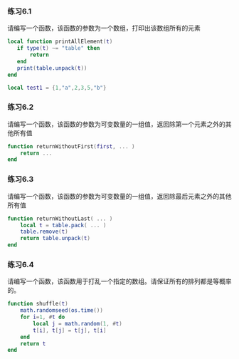

### 练习6.1

请编写一个函数，该函数的参数为一个数组，打印出该数组所有的元素
```lua
local function printAllElement(t)
   if type(t) ~= "table" then
       return
   end
   print(table.unpack(t))
end

local test1 = {1,"a",2,3,5,"b"}
```

### 练习6.2

请编写一个函数，该函数的参数为可变数量的一组值，返回除第一个元素之外的其他所有值

```lua
function returnWithoutFirst(first, ... )
	return ...
end
```

### 练习6.3

请编写一个函数，该函数的参数为可变数量的一组值，返回除最后元素之外的其他所有值

```lua
function returnWithoutLast( ... )
	local t = table.pack( ... )
	table.remove(t)
	return table.unpack(t)
end
```

### 练习6.4

请编写一个函数，该函数用于打乱一个指定的数组。请保证所有的排列都是等概率的。

```lua
function shuffle(t)
	math.randomseed(os.time())
	for i=1, #t do
		local j = math.random(1, #t)
		t[i], t[j] = t[j], t[i]
	end
	return t
end
```





